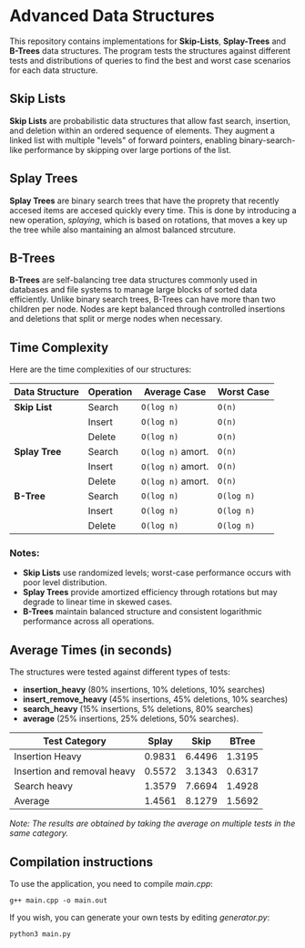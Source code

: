 # Advanced Data Structures
This repository contains implementations for **Skip-Lists**, **Splay-Trees** and **B-Trees** data structures. The program tests the structures against different 
tests and distributions of queries to find the best and worst case scenarios for each data structure.
## Skip Lists

**Skip Lists** are probabilistic data structures that allow fast search, insertion, and deletion within an ordered sequence of elements. 
They augment a linked list with multiple "levels" of forward pointers, enabling binary-search-like performance by skipping over large portions of the list.

## Splay Trees
**Splay Trees** are binary search trees that have the proprety that recently accesed items are accesed quickly every time. This is done
by introducing a new operation, *splaying*, which is based on rotations, that moves a key up the tree while also mantaining an almost balanced strcuture.

## B-Trees
**B-Trees** are self-balancing tree data structures commonly used in databases and file systems to manage large blocks of sorted data efficiently.
Unlike binary search trees, B-Trees can have more than two children per node. Nodes are kept balanced through controlled insertions and deletions that split or merge nodes when necessary.

## Time Complexity
Here are the time complexities of our structures:

| Data Structure | Operation  | Average Case      | Worst Case          |
|----------------|------------|-------------------|---------------------|
| **Skip List**  | Search     | `O(log n)`        | `O(n)`              |
|                | Insert     | `O(log n)`        | `O(n)`              |
|                | Delete     | `O(log n)`        | `O(n)`              |
| **Splay Tree** | Search     | `O(log n)` amort. | `O(n)`              |
|                | Insert     | `O(log n)` amort. | `O(n)`              |
|                | Delete     | `O(log n)` amort. | `O(n)`              |
| **B-Tree**     | Search     | `O(log n)`        | `O(log n)`          |
|                | Insert     | `O(log n)`        | `O(log n)`          |
|                | Delete     | `O(log n)`        | `O(log n)`          |

### Notes:
- **Skip Lists** use randomized levels; worst-case performance occurs with poor level distribution.
- **Splay Trees** provide amortized efficiency through rotations but may degrade to linear time in skewed cases.
- **B-Trees** maintain balanced structure and consistent logarithmic performance across all operations.

## Average Times (in seconds)
The structures were tested against different types of tests: 
-  **insertion_heavy** (80% insertions, 10% deletions, 10% searches)
-  **insert_remove_heavy** (45% insertions, 45% deletions, 10% searches)
-  **search_heavy** (15% insertions, 5% deletions, 80% searches)
-  **average** (25% insertions, 25% deletions, 50% searches).

| Test Category         | Splay   | Skip    | BTree   |
|-----------------------|---------|---------|---------|
| Insertion Heavy       | 0.9831  | 6.4496  | 1.3195  |
| Insertion and removal heavy   | 0.5572 | 3.1343  | 0.6317  |
| Search heavy          | 1.3579 | 7.6694  | 1.4928  |
| Average               | 1.4561  | 8.1279  | 1.5692  |
 
*Note: The results are obtained by taking the average on multiple tests in the same category.*

## Compilation instructions
To use the application, you need to compile *main.cpp*:
```
g++ main.cpp -o main.out
```
If you wish, you can generate your own tests by editing *generator.py*:
```
python3 main.py
```

